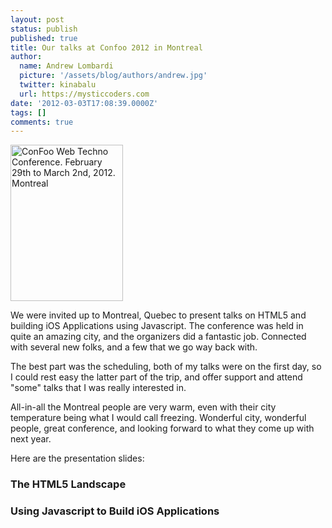 ```yaml
---
layout: post
status: publish
published: true
title: Our talks at Confoo 2012 in Montreal
author:
  name: Andrew Lombardi
  picture: '/assets/blog/authors/andrew.jpg'
  twitter: kinabalu
  url: https://mysticcoders.com
date: '2012-03-03T17:08:39.0000Z'
tags: []
comments: true
---
```

<a href="http://confoo.ca/en" lang="en"><img alt="ConFoo Web Techno Conference. February 29th to March 2nd, 2012. Montreal" style="border:0" width="180" height="250" src="https://confoo.ca/images/propaganda/2012/en/250_html5.jpg" /></a>

We were invited up to Montreal, Quebec to present talks on HTML5 and building iOS Applications using Javascript.  The conference was held in quite an amazing city, and the organizers did a fantastic job.  Connected with several new folks, and a few that we go way back with.  

The best part was the scheduling, both of my talks were on the first day, so I could rest easy the latter part of the trip, and offer support and attend "some" talks that I was really interested in.

All-in-all the Montreal people are very warm, even with their city temperature being what I would call freezing.  Wonderful city, wonderful people, great conference, and looking forward to what they come up with next year.

Here are the presentation slides:

<h3>The HTML5 Landscape</h3>
<script src="https://speakerdeck.com/embed/4f52a5d7038e6f002200672e.js"></script>

<h3>Using Javascript to Build iOS Applications</h3>
<script src="https://speakerdeck.com/embed/4f52b017038e6f0022007778.js"></script>

